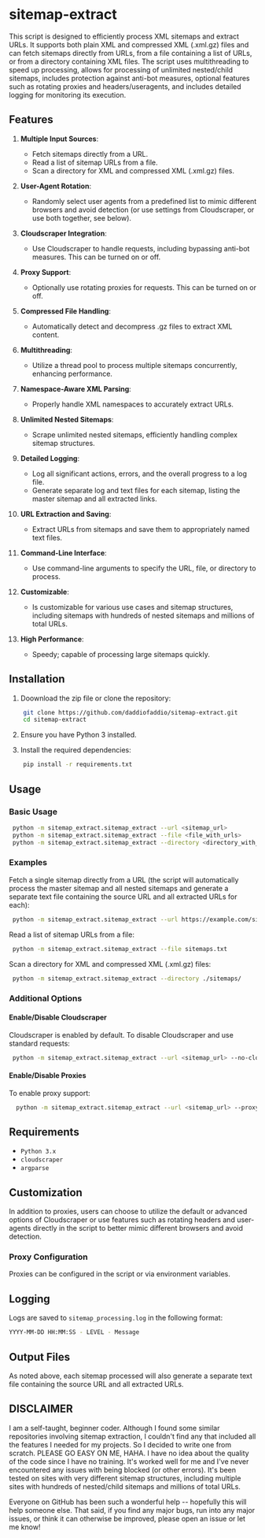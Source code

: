 # sitemap-extract

This script is designed to efficiently process XML sitemaps and extract URLs. It supports both plain XML and compressed XML (.xml.gz) files and can fetch sitemaps directly from URLs, from a file containing a list of URLs, or from a directory containing XML files. The script uses multithreading to speed up processing, allows for processing of unlimited nested/child sitemaps, includes protection against anti-bot measures, optional features such as rotating proxies and headers/useragents, and includes detailed logging for monitoring its execution.

## Features

1. **Multiple Input Sources**:
   - Fetch sitemaps directly from a URL.
   - Read a list of sitemap URLs from a file.
   - Scan a directory for XML and compressed XML (.xml.gz) files.

2. **User-Agent Rotation**:
   - Randomly select user agents from a predefined list to mimic different browsers and avoid detection (or use settings from Cloudscraper, or use both together, see below).

3. **Cloudscraper Integration**:
   - Use Cloudscraper to handle requests, including bypassing anti-bot measures. This can be turned on or off.

4. **Proxy Support**:
   - Optionally use rotating proxies for requests. This can be turned on or off.

5. **Compressed File Handling**:
   - Automatically detect and decompress .gz files to extract XML content.

6. **Multithreading**:
   - Utilize a thread pool to process multiple sitemaps concurrently, enhancing performance.

7. **Namespace-Aware XML Parsing**:
   - Properly handle XML namespaces to accurately extract URLs.

8. **Unlimited Nested Sitemaps**:
   - Scrape unlimited nested sitemaps, efficiently handling complex sitemap structures.

9. **Detailed Logging**:
   - Log all significant actions, errors, and the overall progress to a log file.
   - Generate separate log and text files for each sitemap, listing the master sitemap and all extracted links.

10. **URL Extraction and Saving**:
    - Extract URLs from sitemaps and save them to appropriately named text files.

11. **Command-Line Interface**:
    - Use command-line arguments to specify the URL, file, or directory to process.

12. **Customizable**:
    - Is customizable for various use cases and sitemap structures, including sitemaps with hundreds of nested sitemaps and millions of total URLs.

13. **High Performance**:
    - Speedy; capable of processing large sitemaps quickly.

## Installation

1. Doownload the zip file or clone the repository:

```bash
    git clone https://github.com/daddiofaddio/sitemap-extract.git
    cd sitemap-extract
```

2. Ensure you have Python 3 installed.

3. Install the required dependencies:

```bash
    pip install -r requirements.txt
```

## Usage

### Basic Usage
  
   ```bash
    python -m sitemap_extract.sitemap_extract --url <sitemap_url>
    python -m sitemap_extract.sitemap_extract --file <file_with_urls>
    python -m sitemap_extract.sitemap_extract --directory <directory_with_xml_files>
   ```

### Examples

Fetch a single sitemap directly from a URL (the script will automatically process the master sitemap and all nested sitemaps and generate a separate text file containing the source URL and all extracted URLs for each):

   ```bash
    python -m sitemap_extract.sitemap_extract --url https://example.com/sitemap_index.xml
   ```

Read a list of sitemap URLs from a file:

   ```bash
    python -m sitemap_extract.sitemap_extract --file sitemaps.txt
   ```

Scan a directory for XML and compressed XML (.xml.gz) files:

   ```bash
    python -m sitemap_extract.sitemap_extract --directory ./sitemaps/
   ```

### Additional Options

#### Enable/Disable Cloudscraper

Cloudscraper is enabled by default. To disable Cloudscraper and use standard requests:

   ```bash
    python -m sitemap_extract.sitemap_extract --url <sitemap_url> --no-cloudscraper
   ```

#### Enable/Disable Proxies

To enable proxy support:

   ```bash
     python -m sitemap_extract.sitemap_extract --url <sitemap_url> --proxy
   ```

## Requirements

- `Python 3.x`
- `cloudscraper`
- `argparse`

## Customization

In addition to proxies, users can choose to utilize the default or advanced options of Cloudscraper or use features such as rotating headers and user-agents directly in the script to better mimic different browsers and avoid detection.

### Proxy Configuration

Proxies can be configured in the script or via environment variables.

## Logging

Logs are saved to `sitemap_processing.log` in the following format:

```bash
YYYY-MM-DD HH:MM:SS - LEVEL - Message
```
## Output Files

As noted above, each sitemap processed will also generate a separate text file containing the source URL and all extracted URLs.

## DISCLAIMER

I am a self-taught, beginner coder. Although I found some similar repositories involving sitemap extraction, I couldn't find any that included all the features I needed for my projects. So I decided to write one from scratch. PLEASE GO EASY ON ME, HAHA. I have no idea about the quality of the code since I have no training. It's worked well for me and I've never encountered any issues with being blocked (or other errors). It's been tested on sites with very different sitemap structures, including multiple sites with hundreds of nested/child sitemaps and millions of total URLs.

Everyone on GitHub has been such a wonderful help -- hopefully this will help someone else. That said, if you find any major bugs, run into any major issues, or think it can otherwise be improved, please open an issue or let me know!
